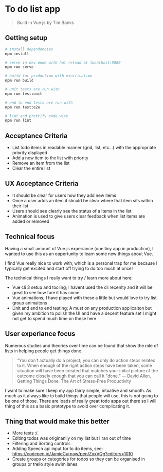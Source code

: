 # To do list app

> Build in Vue js by Tim Banks

## Getting setup

``` bash
# install dependencies
npm install

# serve in dev mode with hot reload at localhost:8080
npm run serve

# build for production with minification
npm run build

# unit tests are run with
npm run test:unit

# end to end tests are run with
npm run test:e2e

# lint and prettify code with
npm run lint
```

## Acceptance Criteria

* List todo items in readable manner (grid, list, etc...) with the appropriate priority displayed
* Add a new item to the list with priority
* Remove an item from the list
* Clear the entire list

## UX Acceptance Criteria

* It should be clear for users how they add new items
* Once a user adds an item it should be clear where that item sits within their list
* Users should see clearly see the status of a items in the list
* Animation is used to give users clear feedback when list items are added or removed


## Technical focus

Having a small amount of Vue.js experiance (one tiny app in production),
I wanted to use this as an oppertunity to learn some new things about Vue.

I find Vue really nice to work with, which is a personal trap for me because I
typically get excited and start off trying to do too much at once!

The technical things I really want to try / learn more about here:
* Vue cli 3 setup and tooling; I havent used the cli recenlty and it will
be great to see how fare it has come
* Vue animations; I have played with these a little but would love to try list group animaitons
* Unit and end to end testing; A must on any production applicaiton but given
my ambition to polish the UI and have a decent feature set I might not get
to spend much time on these here

## User experiance focus

Numerous studies and theories over time can be found that show the role of lists
in helping people get things done.

> “You don't actually do a project; you can only do action steps related to it.
> When enough of the right action steps have been taken, some situation
> will have been created that matches your initial picture of the outcome
> closely enough that you can call it "done.”
― David Allen, Getting Things Done: The Art of Stress-Free Productivity

I want to make sure I keep my app fairly simple, intuative and smooth.
As much as it always like to build things that people will use, this is not
going to be one of those. There are loads of really great todo apps out there
so I will thing of this as a basic prototype to avoid over complicating it.

## Thing that would make this better

* More tests :(
* Editing todos was originanlly on my list but I ran out of time
* Filtering and Sorting controls
* Adding Speech api input for to do items, see: https://codepen.io/JamieCurnow/pen/ZoxVQg?editors=1010
* Create groups or categories for todos so they can be organised in groups or trello style swim lanes

